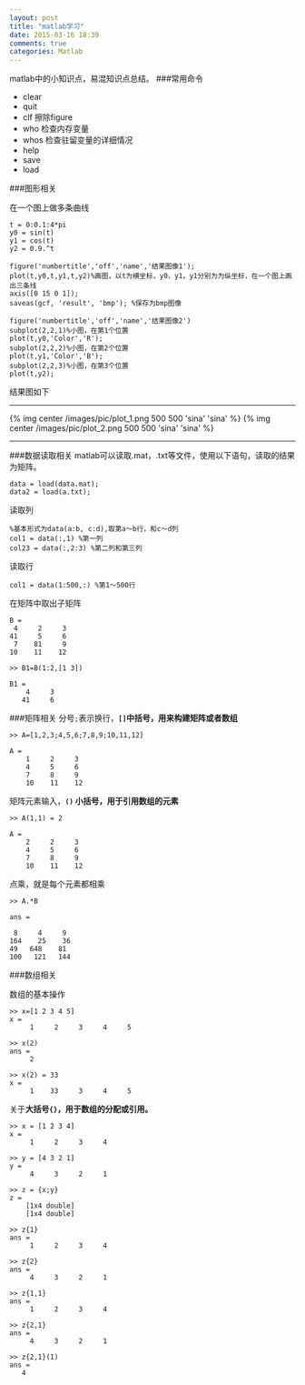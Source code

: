 ```yaml
---
layout: post
title: "matlab学习"
date: 2015-03-16 18:39
comments: true
categories: Matlab
---
```


matlab中的小知识点，易混知识点总结。
###常用命令

* clear
* quit
* clf  擦除figure
* who  检查内存变量    <!--more-->
* whos 检查驻留变量的详细情况
* help
* save
* load





###图形相关

在一个图上做多条曲线
	
	t = 0:0.1:4*pi
	y0 = sin(t)
	y1 = cos(t)
	y2 = 0.9.^t

	figure('numbertitle','off','name','结果图像1');
	plot(t,y0,t,y1,t,y2)%画图，以t为横坐标，y0，y1，y1分别为为纵坐标，在一个图上画出三条线
	axis([0 15 0 1]);
	saveas(gcf, 'result', 'bmp'); %保存为bmp图像
	  
	figure('numbertitle','off','name','结果图像2')
	subplot(2,2,1)%小图，在第1个位置
	plot(t,y0,'Color','R');
	subplot(2,2,2)%小图，在第2个位置
	plot(t,y1,'Color','B');
	subplot(2,2,3)%小图，在第3个位置
	plot(t,y2);

结果图如下

---
{% img center /images/pic/plot_1.png 500 500  'sina' 'sina' %}
{% img center /images/pic/plot_2.png 500 500  'sina' 'sina' %}


---

###数据读取相关
matlab可以读取.mat，.txt等文件，使用以下语句，读取的结果为矩阵。

	data = load(data.mat);
	data2 = load(a.txt);
读取列


	%基本形式为data(a:b, c:d),取第a～b行，和c～d列
	col1 = data(:,1) %第一列
	col23 = data(:,2:3) %第二列和第三列
	
读取行

	col1 = data(1:500,:) %第1～500行
	

在矩阵中取出子矩阵
	
	B =
     4     2     3
    41     5     6
     7    81     9
    10    11    12

	>> B1=B(1:2,[1 3])

	B1 =
 	    4     3
 	   41     6
	
	

###矩阵相关
分号`;`表示换行，**`[]`中括号，用来构建矩阵或者数组**
	
	>> A=[1,2,3;4,5,6;7,8,9;10,11,12]	
		A =
        1     2     3
        4     5     6
        7     8     9
        10    11    12
	
矩阵元素输入，**`()` 小括号，用于引用数组的元素**
	
	>> A(1,1) = 2	
		A =
        2     2     3
        4     5     6
        7     8     9
        10    11    12
	
点乘，就是每个元素都相乘
	
	>> A.*B

	ans =

     8     4     9
    164    25    36
    49   648    81
    100   121   144

###数组相关

数组的基本操作

	>> x=[1 2 3 4 5]
	x =
	     1     2     3     4     5
	     
	>> x(2)
	ans =
	     2

	>> x(2) = 33
	x =
	     1    33     3     4     5

关于**大括号`{}`，用于数组的分配或引用。**

	>> x = [1 2 3 4]
	x =
	     1     2     3     4

	>> y = [4 3 2 1]
	y =
	     4     3     2     1

	>> z = {x;y}
	z = 
	    [1x4 double]
	    [1x4 double]

	>> z{1}
	ans =
	     1     2     3     4

	>> z{2}
	ans =
	     4     3     2     1

	>> z{1,1}
	ans =
	     1     2     3     4

	>> z{2,1}
	ans =
	     4     3     2     1
	    
	>> z{2,1}(1)
	ans =
  	   4


